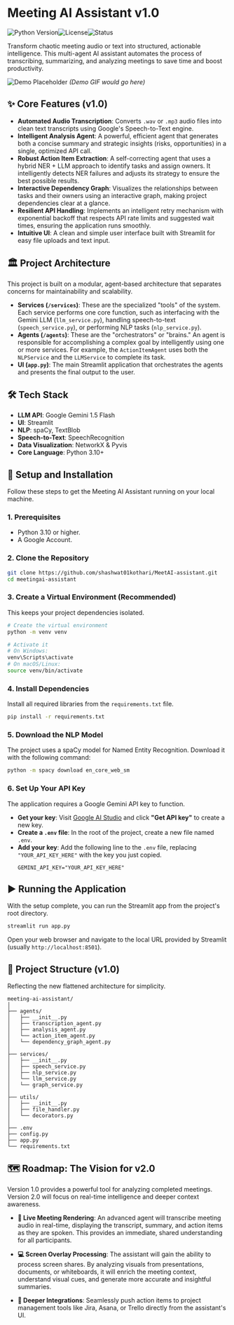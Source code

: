 
# Meeting AI Assistant v1.0

![Python Version](https://img.shields.io/badge/python-3.10%2B-blue)![License](https://img.shields.io/badge/license-MIT-green)![Status](https://img.shields.io/badge/status-stable-brightgreen)

Transform chaotic meeting audio or text into structured, actionable intelligence. This multi-agent AI assistant automates the process of transcribing, summarizing, and analyzing meetings to save time and boost productivity.

![Demo Placeholder](https://user-images.githubusercontent.com/10213036/144653699-b1085954-20a2-4786-82f5-932f22b72445.png)
*(Demo GIF would go here)*

## ✨ Core Features (v1.0)

*   **Automated Audio Transcription**: Converts `.wav` or `.mp3` audio files into clean text transcripts using Google's Speech-to-Text engine.
*   **Intelligent Analysis Agent**: A powerful, efficient agent that generates both a concise summary and strategic insights (risks, opportunities) in a single, optimized API call.
*   **Robust Action Item Extraction**: A self-correcting agent that uses a hybrid NER + LLM approach to identify tasks and assign owners. It intelligently detects NER failures and adjusts its strategy to ensure the best possible results.
*   **Interactive Dependency Graph**: Visualizes the relationships between tasks and their owners using an interactive graph, making project dependencies clear at a glance.
*   **Resilient API Handling**: Implements an intelligent retry mechanism with exponential backoff that respects API rate limits and suggested wait times, ensuring the application runs smoothly.
*   **Intuitive UI**: A clean and simple user interface built with Streamlit for easy file uploads and text input.

## 🏛️ Project Architecture

This project is built on a modular, agent-based architecture that separates concerns for maintainability and scalability.

*   **Services (`/services`)**: These are the specialized "tools" of the system. Each service performs one core function, such as interfacing with the Gemini LLM (`llm_service.py`), handling speech-to-text (`speech_service.py`), or performing NLP tasks (`nlp_service.py`).
*   **Agents (`/agents`)**: These are the "orchestrators" or "brains." An agent is responsible for accomplishing a complex goal by intelligently using one or more services. For example, the `ActionItemAgent` uses both the `NLPService` and the `LLMService` to complete its task.
*   **UI (`app.py`)**: The main Streamlit application that orchestrates the agents and presents the final output to the user.

## 🛠️ Tech Stack

*   **LLM API**: Google Gemini 1.5 Flash
*   **UI**: Streamlit
*   **NLP**: spaCy, TextBlob
*   **Speech-to-Text**: SpeechRecognition
*   **Data Visualization**: NetworkX & Pyvis
*   **Core Language**: Python 3.10+

## 🚀 Setup and Installation

Follow these steps to get the Meeting AI Assistant running on your local machine.

### 1. Prerequisites
*   Python 3.10 or higher.
*   A Google Account.

### 2. Clone the Repository
```bash
git clone https://github.com/shashwat01kothari/MeetAI-assistant.git
cd meetingai-assistant
```

### 3. Create a Virtual Environment (Recommended)
This keeps your project dependencies isolated.
```bash
# Create the virtual environment
python -m venv venv

# Activate it
# On Windows:
venv\Scripts\activate
# On macOS/Linux:
source venv/bin/activate
```

### 4. Install Dependencies
Install all required libraries from the `requirements.txt` file.
```bash
pip install -r requirements.txt
```

### 5. Download the NLP Model
The project uses a spaCy model for Named Entity Recognition. Download it with the following command:
```bash
python -m spacy download en_core_web_sm
```

### 6. Set Up Your API Key
The application requires a Google Gemini API key to function.

*   **Get your key**: Visit [Google AI Studio](https://aistudio.google.com/) and click **"Get API key"** to create a new key.
*   **Create a `.env` file**: In the root of the project, create a new file named `.env`.
*   **Add your key**: Add the following line to the `.env` file, replacing `"YOUR_API_KEY_HERE"` with the key you just copied.
    ```
    GEMINI_API_KEY="YOUR_API_KEY_HERE"
    ```

## ▶️ Running the Application

With the setup complete, you can run the Streamlit app from the project's root directory.

```bash
streamlit run app.py
```

Open your web browser and navigate to the local URL provided by Streamlit (usually `http://localhost:8501`).

## 📁 Project Structure (v1.0)

Reflecting the new flattened architecture for simplicity.

```
meeting-ai-assistant/
│
├── agents/
│   ├── __init__.py
│   ├── transcription_agent.py
│   ├── analysis_agent.py
│   └── action_item_agent.py
│   └── dependency_graph_agent.py
│
├── services/
│   ├── __init__.py
│   ├── speech_service.py
│   ├── nlp_service.py
│   └── llm_service.py
│   └── graph_service.py
│
├── utils/
│   ├── __init__.py
│   ├── file_handler.py
│   └── decorators.py
│
├── .env
├── config.py
├── app.py
└── requirements.txt
```

## 🗺️ Roadmap: The Vision for v2.0

Version 1.0 provides a powerful tool for analyzing completed meetings. Version 2.0 will focus on real-time intelligence and deeper context awareness.

*   **🔮 Live Meeting Rendering**: An advanced agent will transcribe meeting audio in real-time, displaying the transcript, summary, and action items as they are spoken. This provides an immediate, shared understanding for all participants.

*   **💻 Screen Overlay Processing**: The assistant will gain the ability to process screen shares. By analyzing visuals from presentations, documents, or whiteboards, it will enrich the meeting context, understand visual cues, and generate more accurate and insightful summaries.

*   **🔗 Deeper Integrations**: Seamlessly push action items to project management tools like Jira, Asana, or Trello directly from the assistant's UI.

